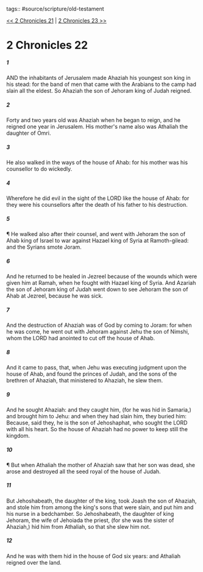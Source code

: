 tags:: #source/scripture/old-testament

[<< 2 Chronicles 21](/old-testament/14_2_Chronicles/2_Chronicles_21.md) | [2 Chronicles 23 >>](/old-testament/14_2_Chronicles/2_Chronicles_23.md)

# 2 Chronicles 22

##### 1

AND the inhabitants of Jerusalem made Ahaziah his youngest son king in his stead: for the band of men that came with the Arabians to the camp had slain all the eldest. So Ahaziah the son of Jehoram king of Judah reigned.

##### 2

Forty and two years old was Ahaziah when he began to reign, and he reigned one year in Jerusalem. His mother's name also was Athaliah the daughter of Omri.

##### 3

He also walked in the ways of the house of Ahab: for his mother was his counsellor to do wickedly.

##### 4

Wherefore he did evil in the sight of the LORD like the house of Ahab: for they were his counsellors after the death of his father to his destruction.

##### 5

¶ He walked also after their counsel, and went with Jehoram the son of Ahab king of Israel to war against Hazael king of Syria at Ramoth-gilead: and the Syrians smote Joram.

##### 6

And he returned to be healed in Jezreel because of the wounds which were given him at Ramah, when he fought with Hazael king of Syria. And Azariah the son of Jehoram king of Judah went down to see Jehoram the son of Ahab at Jezreel, because he was sick.

##### 7

And the destruction of Ahaziah was of God by coming to Joram: for when he was come, he went out with Jehoram against Jehu the son of Nimshi, whom the LORD had anointed to cut off the house of Ahab.

##### 8

And it came to pass, that, when Jehu was executing judgment upon the house of Ahab, and found the princes of Judah, and the sons of the brethren of Ahaziah, that ministered to Ahaziah, he slew them.

##### 9

And he sought Ahaziah: and they caught him, (for he was hid in Samaria,) and brought him to Jehu: and when they had slain him, they buried him: Because, said they, he is the son of Jehoshaphat, who sought the LORD with all his heart. So the house of Ahaziah had no power to keep still the kingdom.

##### 10

¶ But when Athaliah the mother of Ahaziah saw that her son was dead, she arose and destroyed all the seed royal of the house of Judah.

##### 11

But Jehoshabeath, the daughter of the king, took Joash the son of Ahaziah, and stole him from among the king's sons that were slain, and put him and his nurse in a bedchamber. So Jehoshabeath, the daughter of king Jehoram, the wife of Jehoiada the priest, (for she was the sister of Ahaziah,) hid him from Athaliah, so that she slew him not.

##### 12

And he was with them hid in the house of God six years: and Athaliah reigned over the land.
